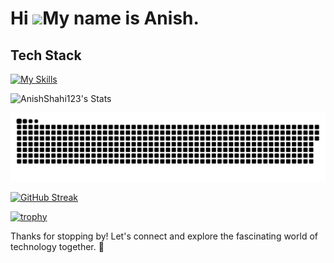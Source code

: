 Hi ![](https://user-images.githubusercontent.com/18350557/176309783-0785949b-9127-417c-8b55-ab5a4333674e.gif)My name is Anish.
=======================================================================================================================================

## Tech Stack
[![My Skills](https://skillicons.dev/icons?i=html,css,js,typescript,react,nextjs,redux,express,vercel)](https://skillicons.dev)

![AnishShahi123's Stats](https://github-readme-stats-qtg8.vercel.app/api?username=AnishShahi123&show_icons=true&theme=radical)

<picture>
  <source media="(prefers-color-scheme: dark)" srcset="https://raw.githubusercontent.com/AnishShahi123/AnishShahi123/output/github-contribution-grid-snake-dark.svg">
  <source media="(prefers-color-scheme: light)" srcset="https://raw.githubusercontent.com/AnishShahi123/AnishShahi123/output/github-contribution-grid-snake.svg">
  <img alt="github contribution grid snake animation" src="https://raw.githubusercontent.com/AnishShahi123/AnishShahi123/output/github-contribution-grid-snake.svg">
</picture>

  [![GitHub Streak](https://github-readme-streak-stats.herokuapp.com/?user=AnishShahi123&show_icons=true&theme=radical)](https://git.io/streak-stats)

  [![trophy](https://github-profile-trophy.vercel.app/?username=AnishShahi123)](https://github.com/ryo-ma/github-profile-trophy)



Thanks for stopping by! Let's connect and explore the fascinating world of technology together. 🚀
<!--
**AnishShahi123/AnishShahi123** is a ✨ _special_ ✨ repository because its `README.md` (this file) appears on your GitHub profile.

Here are some ideas to get you started:

- 🔭 I’m currently working on ...
- 🌱 I’m currently learning ...
- 👯 I’m looking to collaborate on ...
- 🤔 I’m looking for help with ...
- 💬 Ask me about ...
- 📫 How to reach me: ...
- 😄 Pronouns: ...
- ⚡ Fun fact: ...
-->
